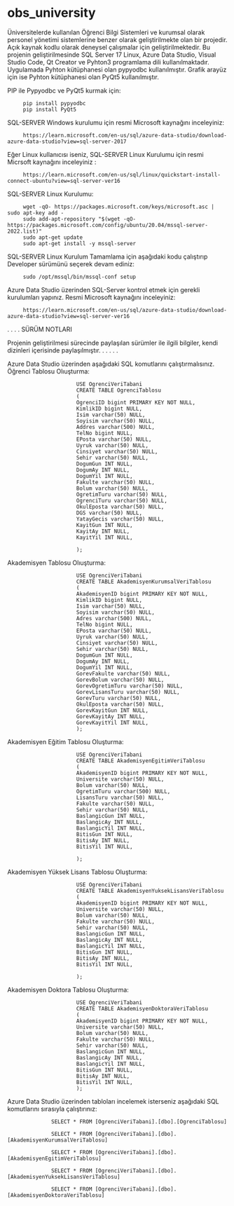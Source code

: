 # obs_university
Üniversitelerde kullanılan Öğrenci Bilgi Sistemleri ve kurumsal olarak personel yönetimi sistemlerine benzer olarak geliştirilmekte olan bir projedir. Açık kaynak kodlu olarak deneysel çalışmalar için geliştirilmektedir. Bu projenin geliştirilmesinde SQL Server 17 Linux, Azure Data Studio, Visual Studio Code, Qt Creator ve Pyhton3 programlama dili kullanılmaktadır. Uygulamada Pyhton kütüphanesi olan pypyodbc kullanılmıştır. Grafik arayüz için ise Pyhton kütüphanesi olan PyQt5 kullanılmıştır.

PIP ile Pypyodbc ve PyQt5 kurmak için:

         pip install pypyodbc
         pip install PyQt5

SQL-SERVER Windows kurulumu için resmi Microsoft kaynağını inceleyiniz:
         
         https://learn.microsoft.com/en-us/sql/azure-data-studio/download-azure-data-studio?view=sql-server-2017

Eğer Linux kullanıcısı iseniz, SQL-SERVER Linux Kurulumu için resmi Micrsoft kaynağını inceleyiniz : 

         https://learn.microsoft.com/en-us/sql/linux/quickstart-install-connect-ubuntu?view=sql-server-ver16

SQL-SERVER Linux Kurulumu:

         
         wget -qO- https://packages.microsoft.com/keys/microsoft.asc | sudo apt-key add - 
         sudo add-apt-repository "$(wget -qO- https://packages.microsoft.com/config/ubuntu/20.04/mssql-server-2022.list)" 
         sudo apt-get update 
         sudo apt-get install -y mssql-server

SQL-SERVER Linux Kurulum Tamamlama için aşağıdaki kodu çalıştırıp Developer sürümünü seçerek devam ediniz:
          
         sudo /opt/mssql/bin/mssql-conf setup

Azure Data Studio üzerinden SQL-Server kontrol etmek için gerekli kurulumları yapınız. Resmi Microsoft kaynağını inceleyiniz:
       
         https://learn.microsoft.com/en-us/sql/azure-data-studio/download-azure-data-studio?view=sql-server-ver16
.
.
.
.
SÜRÜM NOTLARI

Projenin geliştirilmesi sürecinde paylaşılan sürümler ile ilgili bilgiler, kendi dizinleri içerisinde paylaşılmıştır. 
.
.
.
.
.


Azure Data Studio üzerinden aşağıdaki SQL komutlarını çalıştırmalısınız.
Öğrenci Tablosu Olıuşturma:

                          USE OgrenciVeriTabani
                          CREATE TABLE OgrenciTablosu
                          (
                          OgrenciID bigint PRIMARY KEY NOT NULL,
                          KimlikID bigint NULL,
                          Isim varchar(50) NULL,
                          Soyisim varchar(50) NULL,
                          Addres varchar(500) NULL,
                          TelNo bigint NULL,
                          EPosta varchar(50) NULL,
                          Uyruk varchar(50) NULL,
                          Cinsiyet varchar(50) NULL,
                          Sehir varchar(50) NULL,
                          DogumGun INT NULL,
                          DogumAy INT NULL,
                          DogumYil INT NULL,
                          Fakulte varchar(50) NULL,
                          Bolum varchar(50) NULL,
                          OgretimTuru varchar(50) NULL,
                          OgrenciTuru varchar(50) NULL,
                          OkulEposta varchar(50) NULL,
                          DGS varchar(50) NULL,
                          YatayGecis varchar(50) NULL,
                          KayitGun INT NULL,
                          KayitAy INT NULL,
                          KayitYil INT NULL,

                          );
Akademisyen Tablosu Olıuşturma:

                          USE OgrenciVeriTabani
                          CREATE TABLE AkademisyenKurumsalVeriTablosu
                          (
                          AkademisyenID bigint PRIMARY KEY NOT NULL,
                          KimlikID bigint NULL,
                          Isim varchar(50) NULL,
                          Soyisim varchar(50) NULL,
                          Adres varchar(500) NULL,
                          TelNo bigint NULL,
                          EPosta varchar(50) NULL,
                          Uyruk varchar(50) NULL,
                          Cinsiyet varchar(50) NULL,
                          Sehir varchar(50) NULL,
                          DogumGun INT NULL,
                          DogumAy INT NULL,
                          DogumYil INT NULL,
                          GorevFakulte varchar(50) NULL,
                          GorevBolum varchar(50) NULL,
                          GorevOgretimTuru varchar(50) NULL,
                          GorevLisansTuru varchar(50) NULL,
                          GorevTuru varchar(50) NULL,
                          OkulEposta varchar(50) NULL,
                          GorevKayitGun INT NULL,
                          GorevKayitAy INT NULL,
                          GorevKayitYil INT NULL,
                          );
                          
Akademisyen Eğitim Tablosu Oluşturma:

                          USE OgrenciVeriTabani
                          CREATE TABLE AkademisyenEgitimVeriTablosu
                          (
                          AkademisyenID bigint PRIMARY KEY NOT NULL,
                          Universite varchar(50) NULL,
                          Bolum varchar(50) NULL,
                          OgretimTuru varchar(500) NULL,
                          LisansTuru varchar(50) NULL,
                          Fakulte varchar(50) NULL,
                          Sehir varchar(50) NULL,
                          BaslangicGun INT NULL,
                          BaslangicAy INT NULL,
                          BaslangicYil INT NULL,
                          BitisGun INT NULL,
                          BitisAy INT NULL,
                          BitisYil INT NULL,

                          );
Akademisyen Yüksek Lisans Tablosu Oluşturma:

                          USE OgrenciVeriTabani
                          CREATE TABLE AkademisyenYuksekLisansVeriTablosu
                          (
                          AkademisyenID bigint PRIMARY KEY NOT NULL,
                          Universite varchar(50) NULL,
                          Bolum varchar(50) NULL,
                          Fakulte varchar(50) NULL,
                          Sehir varchar(50) NULL,
                          BaslangicGun INT NULL,
                          BaslangicAy INT NULL,
                          BaslangicYil INT NULL,
                          BitisGun INT NULL,
                          BitisAy INT NULL,
                          BitisYil INT NULL,

                          );
                          
Akademisyen Doktora Tablosu Oluşturma:

                          USE OgrenciVeriTabani
                          CREATE TABLE AkademisyenDoktoraVeriTablosu
                          (
                          AkademisyenID bigint PRIMARY KEY NOT NULL,
                          Universite varchar(50) NULL,
                          Bolum varchar(50) NULL,
                          Fakulte varchar(50) NULL,
                          Sehir varchar(50) NULL,
                          BaslangicGun INT NULL,
                          BaslangicAy INT NULL,
                          BaslangicYil INT NULL,
                          BitisGun INT NULL,
                          BitisAy INT NULL,
                          BitisYil INT NULL,
                          );

Azure Data Studio üzerinden tabloları incelemek isterseniz aşağıdaki SQL komutlarını sırasıyla çalıştırınız:

                  SELECT * FROM [OgrenciVeriTabani].[dbo].[OgrenciTablosu]
                  
                  SELECT * FROM [OgrenciVeriTabani].[dbo].[AkademisyenKurumsalVeriTablosu]
                  
                  SELECT * FROM [OgrenciVeriTabani].[dbo].[AkademisyenEgitimVeriTablosu]
                  
                  SELECT * FROM [OgrenciVeriTabani].[dbo].[AkademisyenYuksekLisansVeriTablosu]
                  
                  SELECT * FROM [OgrenciVeriTabani].[dbo].[AkademisyenDoktoraVeriTablosu]

